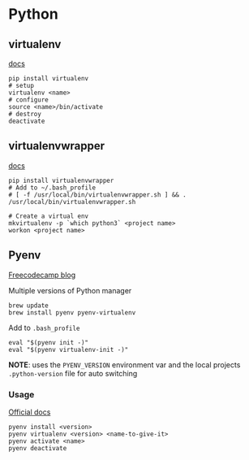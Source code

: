 Python
======

virtualenv
----------

[docs](https://virtualenv.pypa.io/en/stable/userguide/#usage)

```
pip install virtualenv
# setup
virtualenv <name>
# configure
source <name>/bin/activate
# destroy
deactivate
```

virtualenvwrapper
-----------------

[docs](http://virtualenvwrapper.readthedocs.io/en/latest/)

```
pip install virtualenvwrapper
# Add to ~/.bash_profile
# [ -f /usr/local/bin/virtualenvwrapper.sh ] && . /usr/local/bin/virtualenvwrapper.sh

# Create a virtual env
mkvirtualenv -p `which python3` <project name>
workon <project name>
```

Pyenv
-----

[Freecodecamp blog](https://medium.freecodecamp.org/manage-multiple-python-versions-and-virtual-environments-venv-pyenv-pyvenv-a29fb00c296f)

Multiple versions of Python manager

```
brew update
brew install pyenv pyenv-virtualenv
```

Add to `.bash_profile`

```
eval "$(pyenv init -)"
eval "$(pyenv virtualenv-init -)"
```

**NOTE**: uses the `PYENV_VERSION` environment var and the local projects `.python-version` file for auto switching

### Usage

[Official docs](https://github.com/pyenv/pyenv/blob/master/COMMANDS.md)

```
pyenv install <version>
pyenv virtualenv <version> <name-to-give-it>
pyenv activate <name>
pyenv deactivate
```
